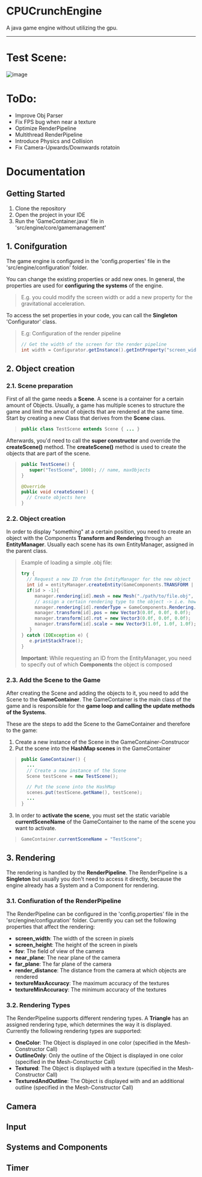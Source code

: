# CPUCrunchEngine
A java game engine without utilizing the gpu.

***
# Test Scene:
![image](https://github.com/kastanileel/CPUCrunchEngine/assets/56845913/aae9ebac-9528-471b-89c4-78afc767a3f4)

# ToDo:
- Improve Obj Parser
- Fix FPS bug when near a texture
- Optimize RenderPipeline
- Multithread RenderPipeline
- Introduce Physics and Collision
- Fix Camera-Upwards/Downwards rotatoin

# Documentation
## Getting Started 
1. Clone the repository
2. Open the project in your IDE
3. Run the 'GameContainer.java' file in 'src/engine/core/gamemanagement'

## 1. Conifguration
The game engine is configured in the 'config.properties' file in the 'src/engine/configuration' folder. 

You can change the existing properties or add new ones. In general, the properties are used for **configuring the systems**
of the engine.
> E.g. you could modify the screen width or add a new property for the gravitational acceleration.


To access the set properties in your code, you can call the **Singleton** 'Configurator' class. 
> E.g: Configuration of the render pipeline
> ```java
> // Get the width of the screen for the render pipeline
> int width = Configurator.getInstance().getIntProperty("screen_width");

## 2. Object creation

### 2.1. Scene preparation
First of all the game needs a **Scene**. A scene is a container for a certain amount of Objects. Usually, a game has 
multiple scenes to structure the game and limit the amout of objects that are rendered at the same time.
Start by creating a new Class that derives from the **Scene** class.
> ```java
> public class TestScene extends Scene { ... }

Afterwards, you'd need to call the **super constructor** and override the **createScene()** method. The **createScene()**
method is used to create the objects that are part of the scene.
> ```java
> public TestScene() {
>    super("TestScene", 1000); // name, maxObjects
> }
> 
> @Override
> public void createScene() {
>   // Create objects here
> }

### 2.2. Object creation
In order to display "something" at a certain position, you need to create an object with the Components **Transform and 
Rendering** through an **EntityManager**. Usually each scene has its own EntityManager, assigned in the parent class.
> Example of loading a simple .obj file:
> ```java
> try {
>   // Request a new ID from the EntityManager for the new object
>   int id = entityManager.createEntity(GameComponents.TRANSFORM | GameComponents.RENDER);
>   if(id > -1){
>      manager.rendering[id].mesh = new Mesh("./path/to/file.obj", Color.blue); 
>      // assign a certain rendering type to the object -> i.e. how the render pipeline handles the object
>      manager.rendering[id].renderType = GameComponents.Rendering.RenderType.OneColor;
>      manager.transform[id].pos = new Vector3(0.0f, 0.0f, 0.0f);
>      manager.transform[id].rot = new Vector3(0.0f, 0.0f, 0.0f);
>      manager.transform[id].scale = new Vector3(1.0f, 1.0f, 1.0f);
>    }
> } catch (IOException e) {
>    e.printStackTrace();
> }
> ```
> **Important**: While requesting an ID from the EntityManager, you need to specify out of which **Components** the object is 
> composed

### 2.3. Add the Scene to the Game
After creating the Scene and adding the objects to it, you need to add the Scene to the **GameContainer**. The GameContainer
is the main class of the game and is responsible for the **game loop and calling the update methods of the Systems**.

These are the steps to add the Scene to the GameContainer and therefore to the game:
1. Create a new instance of the Scene in the GameContainer-Construcor
2. Put the scene into the **HashMap scenes** in the GameContainer
> ```java
> public GameContainer() {
>   ...
>   // Create a new instance of the Scene
>   Scene testScene = new TestScene();
> 
>   // Put the scene into the HashMap
>   scenes.put(testScene.getName(), testScene);
>   ...
> }

3. In order to **activate the scene**, you must set the static variable **currentSceneName** of the GameContainer to the name
of the scene you want to activate.
> ```java
> GameContainer.currentSceneName = "TestScene";
 


## 3. Rendering
The rendering is handled by the **RenderPipeline**. The RenderPipeline is a **Singleton** but usually you don't need to
access it directly, because the engine already has a System and a Component for rendering. 

### 3.1. Confiuration of the RenderPipeline
The RenderPipeline can be configured in the 'config.properties' file in the 'src/engine/configuration' folder. 
Currently you can set the following properties that affect the rendering:

- **screen_width**: The width of the screen in pixels
- **screen_height**: The height of the screen in pixels
- **fov**: The field of view of the camera
- **near_plane**: The near plane of the camera
- **far_plane**: The far plane of the camera
- **render_distance**: The distance from the camera at which objects are rendered
- **textureMaxAccuracy**: The maximum accuracy of the textures
- **textureMinAccuracy**: The minimum accuracy of the textures

### 3.2. Rendering Types
The RenderPipeline supports different rendering types. A **Triangle** has an assigned rendering type, which determines
the way it is displayed. Currently the following rendering types are supported:
- **OneColor**: The Object is displayed in one color (specified in the Mesh-Constructor Call)
- **OutlineOnly**: Only the outline of the Object is displayed in one color (specified in the Mesh-Constructor Call)
- **Textured**: The Object is displayed with a texture (specified in the Mesh-Constructor Call)
- **TexturedAndOutline**: The Object is displayed with and an additional outline (specified in the Mesh-Constructor Call)

## Camera
## Input
## Systems and Components
## Timer
